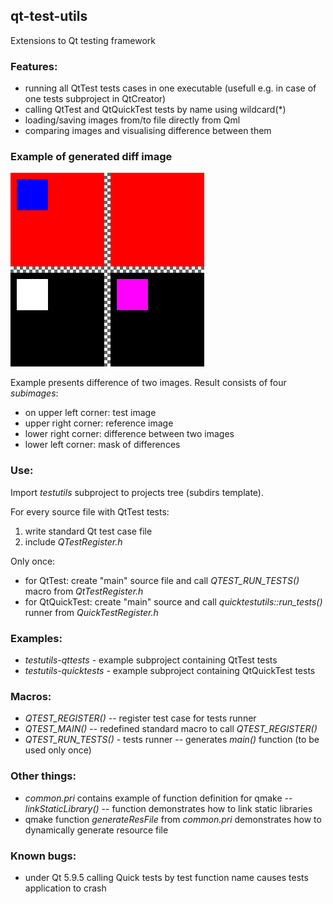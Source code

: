 ## qt-test-utils
Extensions to Qt testing framework

### Features:
- running all QtTest tests cases in one executable (usefull e.g. in case of one tests subproject in QtCreator)
- calling QtTest and QtQuickTest tests by name using wildcard(*)
- loading/saving images from/to file directly from Qml
- comparing images and visualising difference between them


### Example of generated diff image

![Diff image](doc/diff_example.png "Diff image")

Example presents difference of two images. Result consists of four *subimages*:
- on upper left corner: test image
- upper right corner: reference image
- lower right corner: difference between two images
- lower left corner: mask of differences


### Use:
Import *testutils* subproject to projects tree (subdirs template).

For every source file with QtTest tests:
1. write standard Qt test case file
2. include *QTestRegister.h*

Only once:
- for QtTest: create "main" source file and call *QTEST_RUN_TESTS()* macro from *QtTestRegister.h*
- for QtQuickTest: create "main" source and call *quicktestutils::run_tests()* runner from *QuickTestRegister.h*


### Examples:
- *testutils-qttests* - example subproject containing QtTest tests
- *testutils-quicktests* - example subproject containing QtQuickTest tests


### Macros:
- *QTEST_REGISTER()* -- register test case for tests runner
- *QTEST_MAIN()* -- redefined standard macro to call *QTEST_REGISTER()*
- *QTEST_RUN_TESTS()* - tests runner -- generates *main()* function (to be used only once)


### Other things:
- *common.pri* contains example of function definition for qmake -- *linkStaticLibrary()* -- function demonstrates how to link static libraries
- qmake function *generateResFile* from *common.pri* demonstrates how to dynamically generate resource file


### Known bugs:
- under Qt 5.9.5 calling Quick tests by test function name causes tests application to crash
